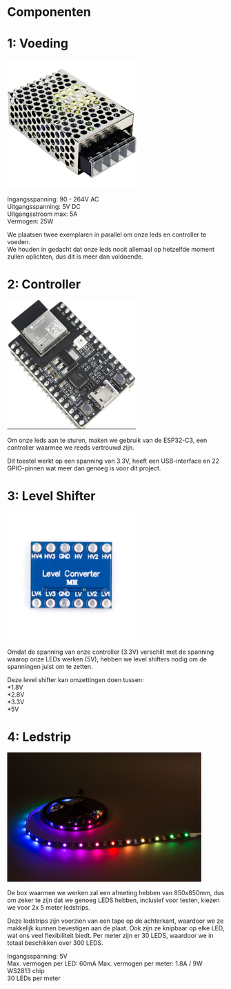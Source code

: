 # Componenten

# 1: Voeding
<img src = "voeding.jpg" height = 300></img>

<p>Ingangsspanning: 90 - 264V AC<br>
Uitgangsspanning: 5V DC<br>
Uitgangsstroom max: 5A<br>
Vermogen: 25W<br>

We plaatsen twee exemplaren in parallel om onze leds en controller te voeden.<br>
We houden in gedacht dat onze leds nooit allemaal op hetzelfde moment zullen oplichten, dus dit is meer dan voldoende. </p>


# 2: Controller
<img src = "Controller.png" height = 300></img>

<p>Om onze leds aan te sturen, maken we gebruik van de ESP32-C3, een controller waarmee we reeds vertrouwd zijn. 

Dit toestel werkt op een spanning van 3.3V, heeft een USB-interface en 22 GPIO-pinnen wat meer dan genoeg is voor dit project.


# 3: Level Shifter
<img src = "level_shifter.webp" height = 300></img>

Omdat de spanning van onze controller (3.3V) verschilt met de spanning waarop onze LEDs werken (5V), hebben we level shifters nodig om de spanningen juist om te zetten.

Deze level shifter kan omzettingen doen tussen:<br>
*1.8V<br>
*2.8V<br>
*3.3V<br>
*5V<br>



# 4: Ledstrip
<img src="ledstrip.jpg" alt="ledstrip gekozen voor ons project" height="300">

De box waarmee we werken zal een afmeting hebben van 850x850mm, dus om zeker te zijn
dat we genoeg LEDS hebben, inclusief voor testen, kiezen we voor 2x 5 meter ledstrips.

Deze ledstrips zijn voorzien van een tape op de achterkant, waardoor we ze makkelijk kunnen bevestigen
aan de plaat. Ook zijn ze knipbaar op elke LED, wat ons veel flexibiliteit biedt. Per meter zijn er 30 LEDS, waardoor we in totaal beschikken over 300 LEDS.


Ingangsspanning: 5V <br>
Max. vermogen per LED: 60mA
Max. vermogen per meter: 1.8A / 9W
WS2813 chip<br>
30 LEDs per meter<br>

